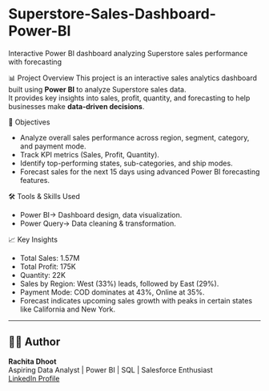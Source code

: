 # Superstore-Sales-Dashboard-Power-BI
Interactive Power BI dashboard analyzing Superstore sales performance with forecasting


📊 Project Overview
This project is an interactive sales analytics dashboard built using **Power BI** to analyze Superstore sales data.  
It provides key insights into sales, profit, quantity, and forecasting to help businesses make **data-driven decisions**.  

🎯 Objectives
- Analyze overall sales performance across region, segment, category, and payment mode.  
- Track KPI metrics (Sales, Profit, Quantity).  
- Identify top-performing states, sub-categories, and ship modes.  
- Forecast sales for the next 15 days using advanced Power BI forecasting features.  

🛠 Tools & Skills Used
- Power BI→ Dashboard design, data visualization.  
- Power Query→ Data cleaning & transformation.    

📈 Key Insights
- Total Sales: 1.57M 
- Total Profit: 175K  
- Quantity: 22K 
- Sales by Region: West (33%) leads, followed by East (29%).  
- Payment Mode: COD dominates at 43%, Online at 35%.  
- Forecast indicates upcoming sales growth with peaks in certain states like California and New York.  



---

## 👩‍💻 Author
**Rachita Dhoot**  
Aspiring Data Analyst | Power BI | SQL | Salesforce Enthusiast  
[LinkedIn Profile](https://www.linkedin.com/in/rachitadhoot)  
